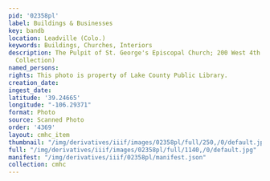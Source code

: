 ```yaml
---
pid: '02358pl'
label: Buildings & Businesses
key: bandb
location: Leadville (Colo.)
keywords: Buildings, Churches, Interiors
description: The Pulpit of St. George's Episcopal Church; 200 West 4th Street (Wingenbach
  Collection)
named_persons: 
rights: This photo is property of Lake County Public Library.
creation_date: 
ingest_date: 
latitude: '39.24665'
longitude: "-106.29371"
format: Photo
source: Scanned Photo
order: '4369'
layout: cmhc_item
thumbnail: "/img/derivatives/iiif/images/02358pl/full/250,/0/default.jpg"
full: "/img/derivatives/iiif/images/02358pl/full/1140,/0/default.jpg"
manifest: "/img/derivatives/iiif/02358pl/manifest.json"
collection: cmhc
---
```


